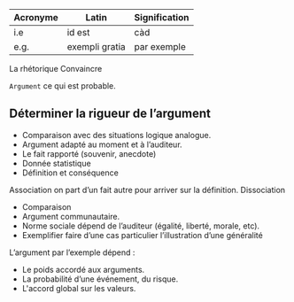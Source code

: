 | Acronyme | Latin | Signification |
|---|---|---|
| i.e	| id est | càd | 
| e.g. | exempli gratia | par exemple |


La rhétorique 
Convaincre 

`Argument` ce qui est probable. 

## Déterminer la rigueur de l’argument

* Comparaison avec des situations logique analogue.
* Argument adapté au moment et à l’auditeur.
* Le fait rapporté (souvenir, anecdote)
* Donnée statistique
* Définition et conséquence

Association on part d’un fait autre pour arriver sur la définition.
Dissociation

* Comparaison
* Argument communautaire.
* Norme sociale dépend de l’auditeur (égalité, liberté, morale, etc).
* Exemplifier faire d’une cas particulier l’illustration d’une généralité

L’argument par l’exemple dépend :
* Le poids accordé aux arguments.
* La probabilité d’une événement, du risque.
* L'accord global sur les valeurs.
